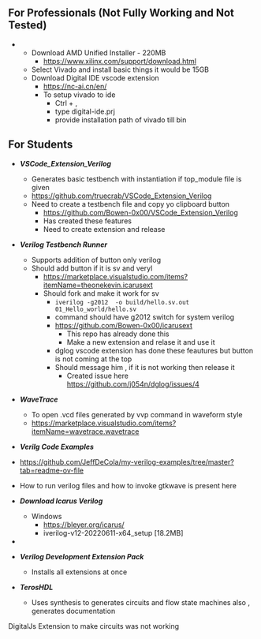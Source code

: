 ## For Professionals (Not Fully Working and Not Tested)
- 
    - Download AMD Unified Installer - 220MB
        - https://www.xilinx.com/support/download.html
    - Select Vivado and install basic things it would be 15GB
    - Download Digital IDE vscode extension
        - https://nc-ai.cn/en/
        - To setup vivado to ide
            - Ctrl + , 
            - type digital-ide.prj
            - provide installation path of vivado till bin

## For Students
- ***VSCode_Extension_Verilog***
    - Generates basic testbench with instantiation if top_module file is given
    - https://github.com/truecrab/VSCode_Extension_Verilog
    - Need to create a testbench file and copy yo clipboard button
        - https://github.com/Bowen-0x00/VSCode_Extension_Verilog
        - Has created these features 
        - Need to create extension and release

- ***Verilog Testbench Runner*** 
    - Supports addition of button only verilog
    - Should add button if it is sv and veryl
        - https://marketplace.visualstudio.com/items?itemName=theonekevin.icarusext
        - Should fork and make it work for sv
            - `iverilog -g2012  -o build/hello.sv.out 01_Hello_world/hello.sv `
            - command should have g2012 switch for system verilog
            - https://github.com/Bowen-0x00/icarusext 
                - This repo has already done this
                - Make a new extension and relase it and use it
            - dglog vscode extension has done these feautures but button is not coming at the top
            - Should message him , if it is not working then release it
                - Created issue here https://github.com/j054n/dglog/issues/4
- ***WaveTrace***
    - To open .vcd files generated by vvp command in waveform style
    - https://marketplace.visualstudio.com/items?itemName=wavetrace.wavetrace

- ***Verilg Code Examples***
 - https://github.com/JeffDeCola/my-verilog-examples/tree/master?tab=readme-ov-file
 - How to run verilog files and how to invoke gtkwave is present here

- ***Download Icarus Verilog***
    - Windows
        - https://bleyer.org/icarus/
        - iverilog-v12-20220611-x64_setup \[18.2MB\]
- 
- ***Verilog Development Extension Pack***
    - Installs all extensions at once
- ***TerosHDL*** 
    - Uses synthesis to generates circuits and flow state machines also , generates documentation

DigitalJs Extension to make circuits was not working